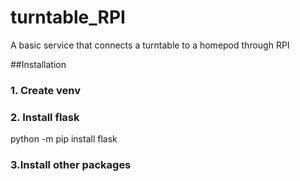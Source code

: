 # turntable_RPI
A basic service that connects a turntable to a homepod through RPI


##Installation
### 1. Create venv
### 2. Install flask
python -m pip install flask
### 3.Install other packages
